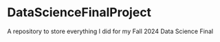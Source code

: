 # DataScienceFinalProject
A repository to store everything I did for my Fall 2024 Data Science Final
